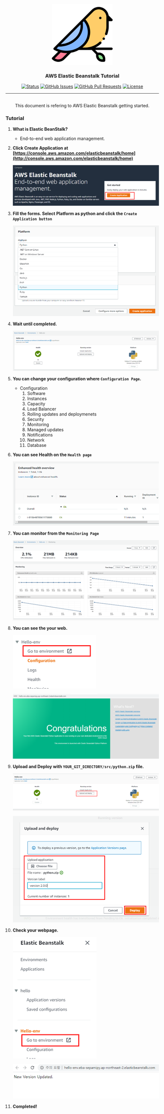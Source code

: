 <p align="center">
  <a href="" rel="noopener">
 <img width=200px height=200px src="./static/icon.png" alt="Project logo" ></a>
 <br>

 
</p>

<h3 align="center">AWS Elastic Beanstalk Tutorial</h3>

<div align="center">

[![Status](https://img.shields.io/badge/status-active-success.svg)]()
[![GitHub Issues](https://img.shields.io/github/issues/da-huin/elastic-beanstalk-tutorial.svg)](https://github.com/da-huin/elastic-beanstalk-tutorial/issues)
[![GitHub Pull Requests](https://img.shields.io/github/issues-pr/da-huin/elastic-beanstalk-tutorial.svg)](https://github.com/da-huin/elastic-beanstalk-tutorial/pulls)
[![License](https://img.shields.io/badge/license-MIT-blue.svg)](/LICENSE)

</div>

---

<p align="center"> 
    <br> This document is refering to AWS Elastic Beanstalk getting started.

</p>

### Tutorial


1. **What is Elastic BeanStalk?**
    - End-to-end web application management.
2. **Click Create Application at [https://console.aws.amazon.com/elasticbeanstalk/home](http://console.aws.amazon.com/elasticbeanstalk/home)**

    ![./static/Untitled.png](./static/Untitled.png)

3. **Fill the forms. Select Platform as python and click the `Create Application button`**

    ![./static/Untitled%201.png](./static/Untitled%201.png)

4. **Wait until completed.**

    ![./static/Untitled%202.png](./static/Untitled%202.png)

5. **You can change your configuration where `Configuration Page`.**
    - Configuration
        1. Software
        2. Instances
        3. Capacity
        4. Load Balancer
        5. Rolling updates and deploymenets
        6. Security
        7. Monitoring
        8. Managed updates
        9. Notifications
        10. Network
        11. Database
6. **You can see Health on the `Health page`**

    ![./static/Untitled%203.png](./static/Untitled%203.png)

7. **You can monitor from the `Monitoring Page`**

    ![./static/Untitled%204.png](./static/Untitled%204.png)

8. **You can see the your web.**

    ![./static/Untitled%205.png](./static/Untitled%205.png)

    ![./static/Untitled%206.png](./static/Untitled%206.png)

9. **Upload and Deploy with `YOUR_GIT_DIRECTORY/src/python.zip` file.**

    ![./static/Untitled%207.png](./static/Untitled%207.png)

    ![./static/Untitled%208.png](./static/Untitled%208.png)

10. **Check your webpage.**

    ![./static/Untitled%209.png](./static/Untitled%209.png)

    ![./static/Untitled%2010.png](./static/Untitled%2010.png)

11. **Completed!**